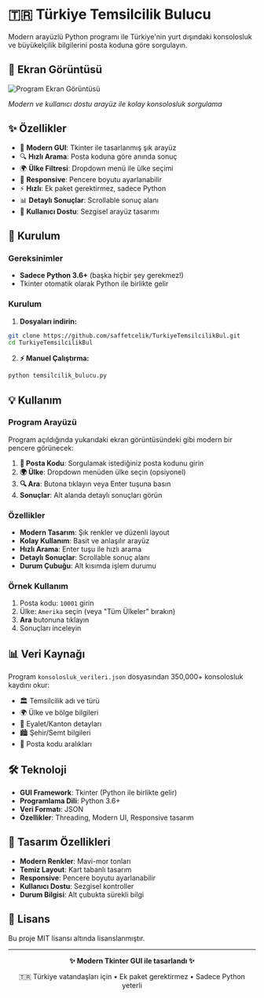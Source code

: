 # 🇹🇷 Türkiye Temsilcilik Bulucu

Modern arayüzlü Python programı ile Türkiye'nin yurt dışındaki konsolosluk ve büyükelçilik bilgilerini posta koduna göre sorgulayın.

## 📸 Ekran Görüntüsü

![Program Ekran Görüntüsü](onzleme.png)

*Modern ve kullanıcı dostu arayüz ile kolay konsolosluk sorgulama*

## ✨ Özellikler

- 🎨 **Modern GUI**: Tkinter ile tasarlanmış şık arayüz
- 🔍 **Hızlı Arama**: Posta koduna göre anında sonuç
- 🌍 **Ülke Filtresi**: Dropdown menü ile ülke seçimi
- 📱 **Responsive**: Pencere boyutu ayarlanabilir
- ⚡ **Hızlı**: Ek paket gerektirmez, sadece Python
- 📊 **Detaylı Sonuçlar**: Scrollable sonuç alanı
- 🎯 **Kullanıcı Dostu**: Sezgisel arayüz tasarımı

## 🚀 Kurulum

### Gereksinimler

- **Sadece Python 3.6+** (başka hiçbir şey gerekmez!)
- Tkinter otomatik olarak Python ile birlikte gelir

### Kurulum

1. **Dosyaları indirin:**
```bash
git clone https://github.com/saffetcelik/TurkiyeTemsilcilikBul.git
cd TurkiyeTemsilcilikBul
```

2. **⚡ Manuel Çalıştırma:**
```bash
python temsilcilik_bulucu.py
```
## 💡 Kullanım

### Program Arayüzü

Program açıldığında yukarıdaki ekran görüntüsündeki gibi modern bir pencere görünecek:

1. **📮 Posta Kodu**: Sorgulamak istediğiniz posta kodunu girin
2. **🌍 Ülke**: Dropdown menüden ülke seçin (opsiyonel)
3. **🔍 Ara**: Butona tıklayın veya Enter tuşuna basın
4. **Sonuçlar**: Alt alanda detaylı sonuçları görün

### Özellikler

- **Modern Tasarım**: Şık renkler ve düzenli layout
- **Kolay Kullanım**: Basit ve anlaşılır arayüz
- **Hızlı Arama**: Enter tuşu ile hızlı arama
- **Detaylı Sonuçlar**: Scrollable sonuç alanı
- **Durum Çubuğu**: Alt kısımda işlem durumu

### Örnek Kullanım

1. Posta kodu: `10001` girin
2. Ülke: `Amerika` seçin (veya "Tüm Ülkeler" bırakın)
3. **Ara** butonuna tıklayın
4. Sonuçları inceleyin

## 📊 Veri Kaynağı

Program `konsolosluk_verileri.json` dosyasından 350,000+ konsolosluk kaydını okur:

- 🏛️ Temsilcilik adı ve türü
- 🌍 Ülke ve bölge bilgileri
- 📍 Eyalet/Kanton detayları
- 🏙️ Şehir/Semt bilgileri
- 📮 Posta kodu aralıkları

## 🛠️ Teknoloji

- **GUI Framework**: Tkinter (Python ile birlikte gelir)
- **Programlama Dili**: Python 3.6+
- **Veri Formatı**: JSON
- **Özellikler**: Threading, Modern UI, Responsive tasarım

## 🎨 Tasarım Özellikleri

- **Modern Renkler**: Mavi-mor tonları
- **Temiz Layout**: Kart tabanlı tasarım
- **Responsive**: Pencere boyutu ayarlanabilir
- **Kullanıcı Dostu**: Sezgisel kontroller
- **Durum Bilgisi**: Alt çubukta sürekli bilgi

## 📝 Lisans

Bu proje MIT lisansı altında lisanslanmıştır.

---

<div align="center">
  <p><strong>✨ Modern Tkinter GUI ile tasarlandı ✨</strong></p>
  <p>🇹🇷 Türkiye vatandaşları için • Ek paket gerektirmez • Sadece Python yeterli</p>
</div>

